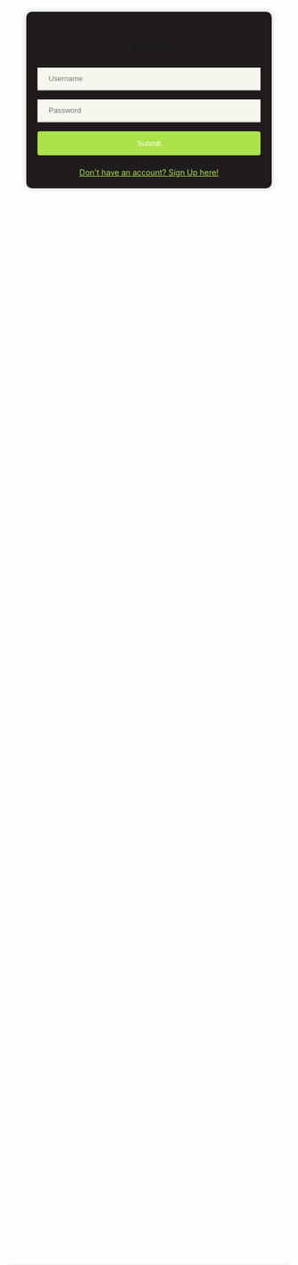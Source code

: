 <style>
  .main-container {
    display: flex;
    justify-content: center;
    align-items: center;
    height: 100vh;
    margin-top: -90px;
  }

  .login-container {
    background-color: #201c1c;
    padding: 20px;
    margin-top: -90px;
    border-radius: 10px;
    box-shadow: 0px 0px 10px 0px #ccc;
    width: 400px;
    text-align: center;
  }

  form {
    margin-top: 30px;
  }

  input {
    width: 100%;
    padding: 12px 20px;
    margin: 8px 0;
    box-sizing: border-box;
    border: none;
    border-bottom: 2px solid #ccc;
    background-color: #f6f6ef;
    color: #444;
  }

  button {
    width: 100%;
    background-color: #ace34b;
    color: #fff;
    padding: 14px 20px;
    margin: 8px 0;
    border: none;
    border-radius: 4px;
    cursor: pointer;
  }

  button:hover {
    background-color: #4caf50;
  }

  .signup-link a {
    color: #ace34b;
    text-align: center;
    display: block;
    text-decoration: underline;
  }
</style>


<body>
  <div class="main-container">
    <div class="login-container">
      <form>
        <h2>Login</h2>
        <input type="text" placeholder="Username" required>
        <input type="password" placeholder="Password" required>
        <button type="submit">Submit</button>
      </form>
          <div class="signup-link">
            <a href="signup">Don't have an account? Sign Up here!</a>
          </div>
        </div>
    </div>
  </div>
</body>

<form>
  <input type="text" id="input-field">
  <button type="submit" id="submit-button">Submit</button>
</form>

<script>
  const submitButton = document.getElementById("submit-button");
  submitButton.addEventListener("click", function(event) {
    event.preventDefault(); // prevent the form from submitting

    const inputField = document.getElementById("input-field");
    const data = { input: inputField.value };

    fetch("/submit", {
      method: "POST",
      body: JSON.stringify(data),
      headers: { "Content-Type": "application/json" }
    })
    .then(response => {
      console.log("Success:", response);
    })
    .catch(error => {
      console.error("Error:", error);
    });
  });
</script>
